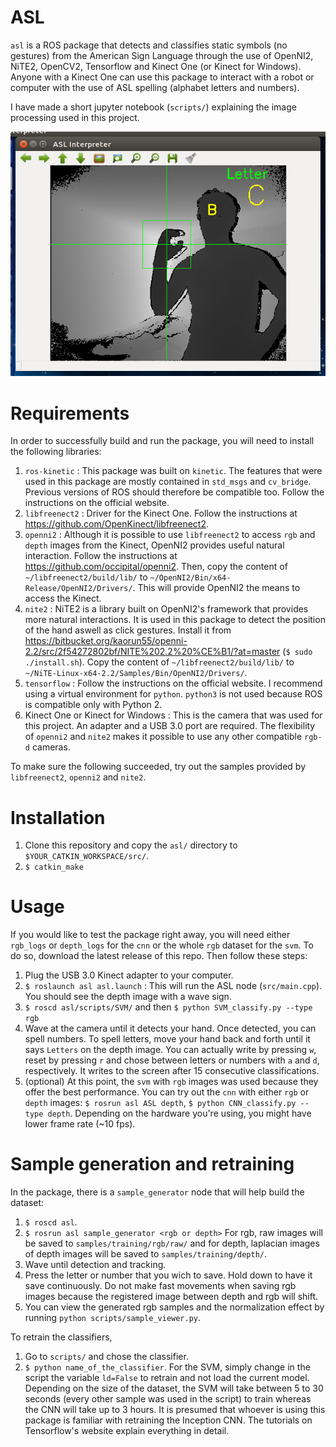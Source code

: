 ASL
===
`asl` is a ROS package that detects and classifies static symbols (no gestures) from the American Sign Language through the use of OpenNI2, NiTE2, OpenCV2, Tensorflow and Kinect One (or Kinect for Windows). Anyone with a Kinect One can use this package to interact with a robot or computer with the use of ASL spelling (alphabet letters and numbers).

I have made a short jupyter notebook (`scripts/`) explaining the image processing used in this project.

![img1](pictures/example.png)

# Requirements
In order to successfully build and run the package, you will need to install the following libraries:
  1. `ros-kinetic` : This package was built on `kinetic`. The features that were used in this package are mostly contained in `std_msgs` and `cv_bridge`. Previous versions of ROS should therefore be compatible too. Follow the instructions on the official website.
  2. `libfreenect2` : Driver for the Kinect One. Follow the instructions at https://github.com/OpenKinect/libfreenect2. 
  3. `openni2` : Although it is possible to use `libfreenect2` to access `rgb` and `depth` images from the Kinect, OpenNI2 provides useful natural interaction. Follow the instructions at https://github.com/occipital/openni2. Then, copy the content of `~/libfreenect2/build/lib/` to `~/OpenNI2/Bin/x64-Release/OpenNI2/Drivers/`. This will provide OpenNI2 the means to access the Kinect.
  4. `nite2` : NiTE2 is a library built on OpenNI2's framework that provides more natural interactions. It is used in this package to detect the position of the hand aswell as click gestures. Install it from https://bitbucket.org/kaorun55/openni-2.2/src/2f54272802bf/NITE%202.2%20%CE%B1/?at=master (`$ sudo ./install.sh`). Copy the content of `~/libfreenect2/build/lib/` to `~/NiTE-Linux-x64-2.2/Samples/Bin/OpenNI2/Drivers/`.
  5. `tensorflow` : Follow the instructions on the official website. I recommend using a virtual environment for `python`. `python3` is not used because ROS is compatible only with Python 2.
  6. Kinect One or Kinect for Windows : This is the camera that was used for this project. An adapter and a USB 3.0 port are required. The flexibility of `openni2` and `nite2` makes it possible to use any other compatible `rgb-d` cameras.

To make sure the following succeeded, try out the samples provided by `libfreenect2`, `openni2` and `nite2`.

# Installation
  1. Clone this repository and copy the `asl/` directory to `$YOUR_CATKIN_WORKSPACE/src/`.
  2. `$ catkin_make`

# Usage
If you would like to test the package right away, you will need either `rgb_logs` or `depth_logs` for the `cnn` or the whole `rgb` dataset for the `svm`. To do so, download the latest release of this repo. Then follow these steps:
  1. Plug the USB 3.0 Kinect adapter to your computer.
  2. `$ roslaunch asl asl.launch` : This will run the ASL node (`src/main.cpp`). You should see the depth image with a wave sign.
  3. `$ roscd asl/scripts/SVM/` and then `$ python SVM_classify.py --type rgb`
  4. Wave at the camera until it detects your hand. Once detected, you can spell numbers. To spell letters, move your hand back and forth until it says `Letters` on the depth image. You can actually write by pressing `w`, reset by pressing `r` and chose between letters or numbers with `a` and `d`, respectively. It writes to the screen after 15 consecutive classifications.
  5. (optional) At this point, the `svm` with `rgb` images was used because they offer the best performance. You can try out the `cnn` with either `rgb` or `depth` images: `$ rosrun asl ASL depth`, `$ python CNN_classify.py --type depth`. Depending on the hardware you're using, you might have lower frame rate (~10 fps).

# Sample generation and retraining
In the package, there is a `sample_generator` node that will help build the dataset:
  1. `$ roscd asl`.
  2. `$ rosrun asl sample_generator <rgb or depth>` For rgb, raw images will be saved to `samples/training/rgb/raw/` and for depth, laplacian images of depth images will be saved to `samples/training/depth/`.
  3. Wave until detection and tracking.
  4. Press the letter or number that you wich to save. Hold down to have it save continuously. Do not make fast movements when saving rgb images because the registered image between depth and rgb will shift.
  5. You can view the generated rgb samples and the normalization effect by running `python scripts/sample_viewer.py`.

To retrain the classifiers, 
  1. Go to `scripts/` and chose the classifier.
  2. `$ python name_of_the_classifier`. For the SVM, simply change in the script the variable `ld=False` to retrain and not load the current model. Depending on the size of the dataset, the SVM will take between 5 to 30 seconds (every other sample was used in the script) to train whereas the CNN will take up to 3 hours. It is presumed that whoever is using this package is familiar with retraining the Inception CNN. The tutorials on Tensorflow's website explain everything in detail.